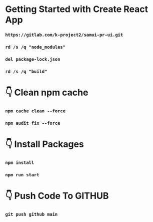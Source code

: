 # Getting Started with Create React App
### `https://gitlab.com/k-project2/samui-pr-ui.git`
### `rd /s /q "node_modules"`
### `del package-lock.json`
### `rd /s /q "build"`

# 👇️ Clean npm cache
### `npm cache clean --force`
### `npm audit fix --force`

# 👇️ Install Packages
### `npm install`
### `npm run start`

# 👇️ Push Code To GITHUB
### `git push github main`